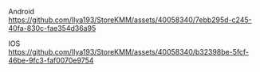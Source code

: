 Android  
https://github.com/Ilya193/StoreKMM/assets/40058340/7ebb295d-c245-40fa-830c-fae354d36a95

IOS  
https://github.com/Ilya193/StoreKMM/assets/40058340/b32398be-5fcf-46be-9fc3-faf0070e9754
